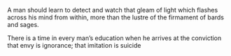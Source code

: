 A man should learn to detect and watch that gleam of light which flashes across his mind from within, more than the lustre of the firmament of bards and sages.


There is a time in every man’s education when he arrives at the conviction that envy is ignorance; that imitation is suicide



